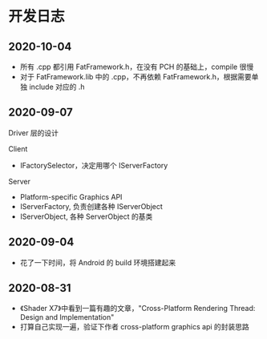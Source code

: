 # 开发日志

## 2020-10-04

 * 所有 .cpp 都引用 FatFramework.h，在没有 PCH 的基础上，compile 很慢
 * 对于 FatFramework.lib 中的 .cpp，不再依赖 FatFramework.h，根据需要单独 include 对应的 .h


## 2020-09-07

Driver 层的设计

Client

 * IFactorySelector，决定用哪个 IServerFactory

Server

 * Platform-specific Graphics API
 * IServerFactory, 负责创建各种 IServerObject
 * IServerObject, 各种 ServerObject 的基类


## 2020-09-04

 * 花了一下时间，将 Android 的 build 环境搭建起来


## 2020-08-31

 * 《Shader X7》中看到一篇有趣的文章，"Cross-Platform Rendering Thread: Design and Implementation"
 * 打算自己实现一遍，验证下作者 cross-platform graphics api 的封装思路
